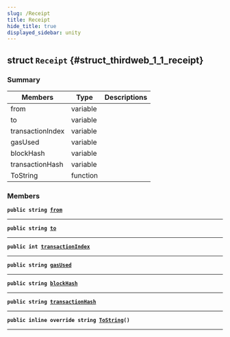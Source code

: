 ```yaml
---
slug: /Receipt
title: Receipt
hide_title: true
displayed_sidebar: unity
---
```


## struct `Receipt` {#struct_thirdweb_1_1_receipt}

### Summary

| Members | Type | Descriptions |
| ------- | ---- | ------------ |
| from | variable |  |
| to | variable |  |
| transactionIndex | variable |  |
| gasUsed | variable |  |
| blockHash | variable |  |
| transactionHash | variable |  |
| ToString | function |  |

### Members

**`public string `[`from`](#struct_thirdweb_1_1_receipt_1acb33634282376b83cf8a0147d96769aa)**

---

**`public string `[`to`](#struct_thirdweb_1_1_receipt_1a38c482d7143ae3e2abd114cbe0d2c8b3)**

---

**`public int `[`transactionIndex`](#struct_thirdweb_1_1_receipt_1a26455f6c04de28258d790cc2db0102f3)**

---

**`public string `[`gasUsed`](#struct_thirdweb_1_1_receipt_1afce7a069ca9769aff60591f071fd9db5)**

---

**`public string `[`blockHash`](#struct_thirdweb_1_1_receipt_1a147d0d8b5e396e311ddd1249b3762f23)**

---

**`public string `[`transactionHash`](#struct_thirdweb_1_1_receipt_1aab3d044a0e929c252238d6d2679dcce2)**

---

**`public inline override string `[`ToString`](#struct_thirdweb_1_1_receipt_1a4a4a7eab264c47afea67579079320410)`()`**

---
